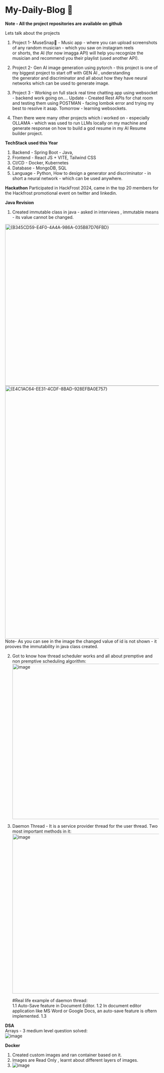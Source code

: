 # My-Daily-Blog 🚀
**Note - All the project repositories are available on github**

Lets talk about the projects <br>
1. Project 1- MuseSnap🎼 - Music app - where you can upload screenshots of any random musician - which you saw on instagram reels<br> or shorts,
   the AI (for now imagga API) will help you recognize the musician and recommend you their playlist (used another API).
2. Project 2- Gen AI image generation using pytorch - this project is one of my biggest project to start off with GEN AI , understanding<br>
   the generator and discriminator and all about how they have neural networks which can be used to generate image.
3. Project 3 - Working on full stack real time chatting app using websocket - backend work going on....
   Update -  Created Rest APIs for chat room and testing them using POSTMAN - facing lombok error and trying my best to resolve it asap.
   Tomorrow - learning websockets.

5. Then there were many other projects which i worked on - especially OLLAMA - which was used to run LLMs locally on my machine and <br>
   generate response on how to build a god resume in my AI Resume builder project.


**TechStack used this Year** 
1. Backend - Spring Boot - Java,
2. Frontend - React JS + VITE, Tailwind CSS
3. CI/CD - Docker, Kubernetes
4. Database - MongoDB, SQL
5. Language - Python, How to design a generator and discriminator - in short a neural network - which can be used anywhere.

**Hackathon**
Participated in HackFrost 2024, came in the top 20 members for the Hackfrost promotional event on twitter and linkedin.


**Java Revision**
1. Created immutable class in java - asked in interviews , immutable means - its value cannot be changed.
<img width="528" alt="{B345CD59-E4F0-4A4A-986A-035B87D76FBD}" src="https://github.com/user-attachments/assets/8b32f8ea-e12b-49dd-a706-01df577b4e85" />
<img width="827" alt="{E4C1AC64-EE31-4CDF-8BAD-928EFBA0E757}" src="https://github.com/user-attachments/assets/28280def-d2d3-40db-9bcb-6b7ad70b4ef6" /> <br>
Note- As you can see in the image the changed value of id is not shown - it prooves the immutability in java class created.

2. Got to know how thread scheduler works and all about premptive and non premptive scheduling algorithm:<br>
   <img width="508" alt="image" src="https://github.com/user-attachments/assets/9d6e37dd-76e9-4c94-b386-83717c1c1b9b" />
3. Daemon Thread - It is a service provider thread for the user thread.
   Two most important methods in it: <br>
   <img width="522" alt="image" src="https://github.com/user-attachments/assets/99ba1e83-1319-45e0-b589-7f2910b4062e" />
   <br>

   #Real life example of daemon thread:<br>
   1.1 Auto-Save feature in Document Editor.
   1.2 In document editor application like MS Word or Google Docs, an auto-save feature is oftern implemented.
   1.3 



**DSA** <br>
Arrays - 3 medium level question solved:<br>
![image](https://github.com/user-attachments/assets/929d31eb-3162-47ed-8605-2c7f4a01e474)

**Docker**
1. Created custom images and ran container based on it.
2. Images are Read Only , learnt about different layers of images.
3. ![image](https://github.com/user-attachments/assets/57362f03-c723-4906-ad11-aead34574955)




